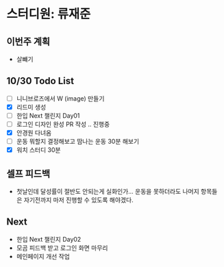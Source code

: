 # 스터디원: 류재준

## 이번주 계획

- 살뺴기

## 10/30 Todo List

- [ ] 니니브로즈에서 W (image) 만들기
- [x] 리드미 생성
- [ ] 한입 Next 챌린지 Day01
- [ ] 로그인 디자인 완성 PR 작성 .. 진행중
- [x] 안경원 다녀옴
- [ ] 운동 뭐할지 결정해보고 땀나는 운동 30분 해보기
- [x] 워치 스터디 30분

## 셀프 피드백
- 첫날인데 달성률이 절반도 안되는게 실화인가... 운동을 못하더라도 나머지 항목들은 자기전까지 마저 진행할 수 있도록 해야겠다.

## Next
- 한입 Next 챌린지 Day02
- 모곰 피드백 받고 로그인 화면 마무리
- 메인페이지 개선 작업
